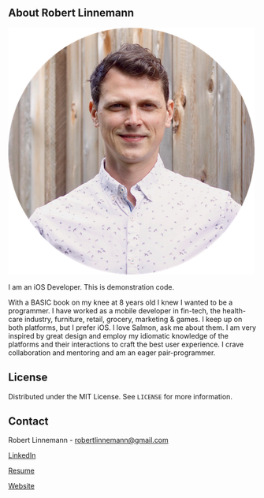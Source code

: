 <!-- ABOUT THE PROJECT -->
## About Robert Linnemann

![Robert Linnemann](https://github.com/mevdev/BooksX/blob/master/images/RobertLinnemann2020.png?raw=true)

I am an iOS Developer. This is demonstration code.


With a BASIC book on my knee at 8 years old I knew I wanted to be a programmer. I have worked as a mobile developer in fin-tech, the health-care industry, furniture, retail, grocery, marketing & games. I keep up on both platforms, but I prefer iOS. I love Salmon, ask me about them. I am very inspired by great design and employ my idiomatic knowledge of the platforms and their interactions to craft the best user experience. I crave collaboration and mentoring and am an eager pair-programmer.


<!-- LICENSE -->
## License
Distributed under the MIT License. See `LICENSE` for more information.


<!-- CONTACT -->
## Contact

Robert Linnemann  - robertlinnemann@gmail.com

[LinkedIn](https://www.linkedin.com/in/robertlinnemann/)

[Resume](https://robertlinnemann.com/RobertLinnemann-Resume.pdf)

[Website](https://robertlinnemann.com)
